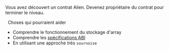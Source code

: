 Vous avez découvert un contrat Alien. Devenez propriétaire du contrat pour terminer le niveau.

&nbsp;
Choses qui pourraient aider
* Comprendre le fonctionnement du stockage d'array
* Comprendre les [spécifications ABI](https://solidity.readthedocs.io/en/v0.4.21/abi-spec.html)
* En utilisant une approche très `sournoise`
